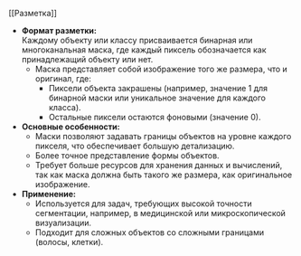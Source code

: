 [[Разметка]]
- **Формат разметки:**  
    Каждому объекту или классу присваивается бинарная или многоканальная маска, где каждый пиксель обозначается как принадлежащий объекту или нет.
    - Маска представляет собой изображение того же размера, что и оригинал, где:
        - Пиксели объекта закрашены (например, значение 1 для бинарной маски или уникальное значение для каждого класса).
        - Остальные пиксели остаются фоновыми (значение 0).
- **Основные особенности:**
    - Маски позволяют задавать границы объектов на уровне каждого пикселя, что обеспечивает большую детализацию.
    - Более точное представление формы объектов.
    - Требует больше ресурсов для хранения данных и вычислений, так как маска должна быть такого же размера, как оригинальное изображение.
- **Применение:**
    - Используется для задач, требующих высокой точности сегментации, например, в медицинской или микроскопической визуализации.
    - Подходит для сложных объектов со сложными границами (волосы, клетки).